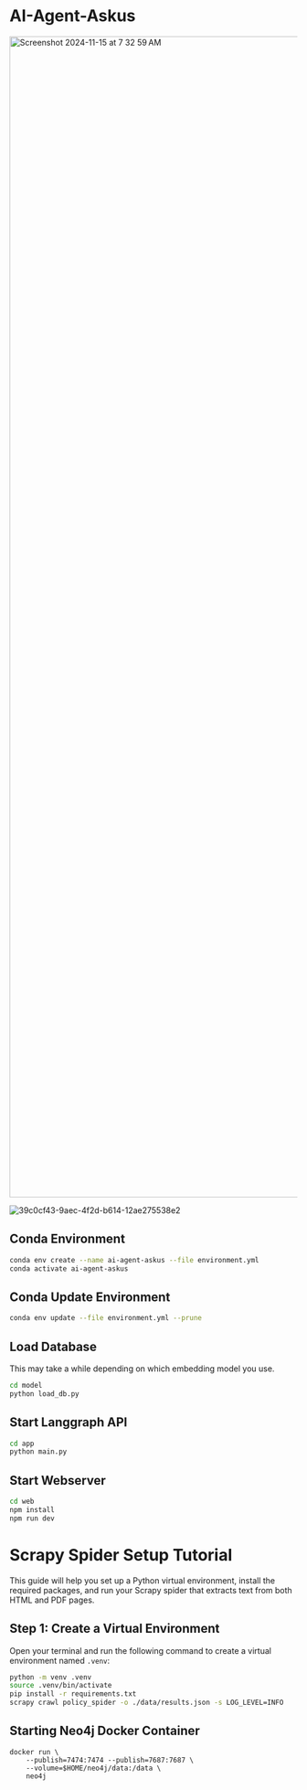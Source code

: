 # AI-Agent-Askus

<img width="2032" alt="Screenshot 2024-11-15 at 7 32 59 AM" src="https://github.com/user-attachments/assets/fe4ebd50-dbcb-4de6-9124-c3d11d778f26">

![39c0cf43-9aec-4f2d-b614-12ae275538e2](https://github.com/user-attachments/assets/c04e0775-9e3e-4eb6-a1db-6ee3c1cdbb97)


## Conda Environment
```bash
conda env create --name ai-agent-askus --file environment.yml
conda activate ai-agent-askus
```

## Conda Update Environment
```bash
conda env update --file environment.yml --prune
```

## Load Database
This may take a while depending on which embedding model you use.
```bash
cd model
python load_db.py
```

## Start Langgraph API
```bash
cd app
python main.py
```

## Start Webserver
```bash
cd web
npm install
npm run dev
```

# Scrapy Spider Setup Tutorial

This guide will help you set up a Python virtual environment, install the required packages, and run your Scrapy spider that extracts text from both HTML and PDF pages.

## Step 1: Create a Virtual Environment

Open your terminal and run the following command to create a virtual environment named `.venv`:

```bash
python -m venv .venv
source .venv/bin/activate
pip install -r requirements.txt
scrapy crawl policy_spider -o ./data/results.json -s LOG_LEVEL=INFO
```

## Starting Neo4j Docker Container
```
docker run \
    --publish=7474:7474 --publish=7687:7687 \
    --volume=$HOME/neo4j/data:/data \
    neo4j
```

